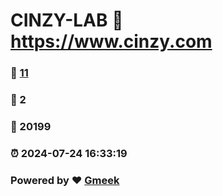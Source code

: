 # CINZY-LAB :link: https://www.cinzy.com 
### :page_facing_up: [11](https://www.cinzy.com/tag.html) 
### :speech_balloon: 2 
### :hibiscus: 20199 
### :alarm_clock: 2024-07-24 16:33:19 
### Powered by :heart: [Gmeek](https://github.com/Meekdai/Gmeek)
